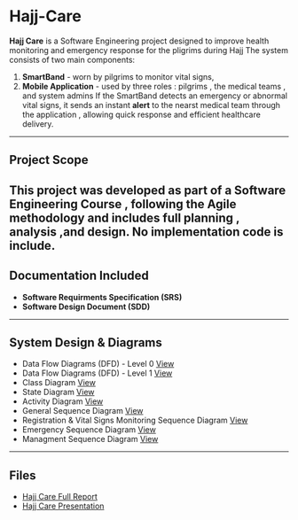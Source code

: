 # Hajj-Care
**Hajj Care** is a Software Engineering project designed to improve health monitoring and emergency response for the pligrims during Hajj
The system consists of two main components:
1. **SmartBand** - worn by pilgrims to monitor vital signs,
2. **Mobile Application** - used by three roles : pilgrims , the medical teams , and system admins
If the SmartBand detects an emergency or abnormal vital signs, it sends an instant **alert** to the nearst medical team through the application , allowing quick response and efficient healthcare delivery.
---
## Project Scope
This project was developed as part of a **Software Engineering Course** , following the **Agile methodology** and includes full planning , analysis ,and design. No implementation code is include.
---
## Documentation Included
- **Software Requirments Specification (SRS)**
- **Software Design Document (SDD)**
---
## System Design & Diagrams
- Data Flow Diagrams (DFD) - Level 0 [View](https://drive.google.com/file/d/1Dzygum14Lw1xeIW4y9E4iFjEdxNtw9Fq/view?usp=sharing)
- Data Flow Diagrams (DFD) - Level 1 [View](https://drive.google.com/file/d/1Eyl4UwWELMK1aqh4eospyNYHqieOJeZW/view?usp=sharing)
- Class Diagram [View](https://drive.google.com/file/d/1Kl3Z0RztEDi3Cx3YVIcwguoniqrUKDGL/view?usp=sharing)
- State Diagram [View](https://drive.google.com/file/d/1gDfIcBvIWtq2HSUlVMBr9Rd_mot-Si-F/view?usp=drivesdk)
- Activity Diagram [View](https://drive.google.com/file/d/1dHsJw4UWwKoK6w3j_oZj0pNyGyK7jhBn/view?usp=drivesdk)
- General Sequence Diagram [View](https://drive.google.com/file/d/1rS6k7HBI4YitT1PuK8x6KqgoNhjL0uoJ/view?usp=drivesdk)
- Registration & Vital Signs Monitoring Sequence Diagram [View](https://drive.google.com/file/d/1aNTqiC8pUban0URo8VO0pc5DCtAlv_6x/view?usp=drivesdk)
- Emergency Sequence Diagram [View](https://drive.google.com/file/d/1tP3R2SIGJwdwQ1_KLmcRtbJUtunQSEwB/view?usp=drivesdk)
- Managment Sequence Diagram [View](https://drive.google.com/file/d/1dyfDGZ5Xt6tO8UktATLLxDgkcLK_-Y6k/view?usp=drivesdk)
---
## Files
- [Hajj Care Full Report](Hajj_Care_Project.pdf)
- [Hajj Care Presentation](PRESENTATION.pdf)
